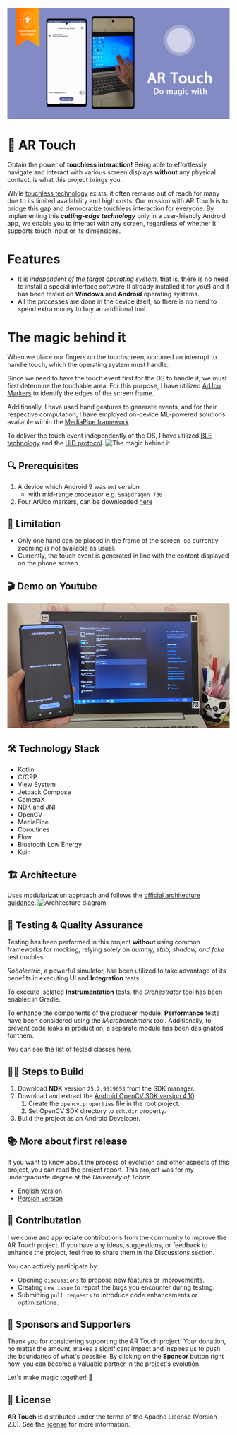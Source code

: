 [![AR Touch](/media/banner.png)](https://x.com/TensorFlow/status/1694409700069019960)
# 🔮  AR Touch
Obtain the power of **touchless interaction!** Being able to effortlessly navigate and interact with various screen displays **without** any physical contact, is what this project brings you.

While [touchless technology](https://www.greetly.com/blog/what-is-touchless-technology) exists, it often remains out of reach for many due to its limited availability and high costs.
Our mission with AR Touch is to bridge this gap and democratize touchless interaction for everyone.
By implementing this ***cutting-edge technology*** only in a user-friendly Android app, we enable you to interact with any screen,
regardless of whether it supports touch input or its dimensions.

# Features
- It is *independent of the target operating system*, that is, there is no need to install a special interface software (I already installed it for you!)
  and it has been tested on **Windows** and **Android** operating systems.
- All the processes are done in the device itself, so there is no need to spend extra money to buy an additional tool.

# The magic behind it
When we place our fingers on the touchscreen, occurred an interrupt to handle touch, which the operating system must handle.

Since we need to have the touch event first for the OS to handle it,
we must first determine the touchable area. For this purpose, I have utilized [ArUco Markers](https://docs.opencv.org/4.x/d5/dae/tutorial_aruco_detection.html) to identify the edges of the screen frame.

Additionally, I have used hand gestures to generate events, and for their respective computation, I have employed on-device ML-powered solutions available within the [MediaPipe framework](https://developers.google.com/mediapipe).

To deliver the touch event independently of the OS, I have utilized [BLE technology](https://novelbits.io/bluetooth-low-energy-ble-complete-guide/) and the [HID protocol](https://en.wikipedia.org/wiki/Human_interface_device).
![The magic behind it](/media/the_magic_behind_it.png)

## 🔍 Prerequisites
1. A device which Android 9 was *init version*
   - with mid-range processor e.g. `Snapdragon 730`
2. Four ArUco markers, can be downloaded [here](producer/markers)

## 🚫 Limitation
- Only one hand can be placed in the frame of the screen, so currently zooming is not available as usual.
- Currently, the touch event is generated in line with the content displayed on the phone screen.

## 🎬 Demo on Youtube
[![Youtube Demo](/media/youtube.png)](https://www.youtube.com/watch?v=woEX1JKgeAo)

## 🛠️ Technology Stack
- Kotlin
- C/CPP
- View System
- Jetpack Compose
- CameraX
- NDK and JNI
- OpenCV
- MediaPipe
- Coroutines
- Flow
- Bluetooth Low Energy
- Koin

## 🏗️ Architecture
Uses modularization approach and follows the [official architecture guidance](https://developer.android.com/topic/architecture).
![Architecture diagram](/media/architecture_diagram.png)

## 🧪 Testing & Quality Assurance
Testing has been performed in this project **without** using common frameworks for mocking, relying solely on *dummy, stub, shadow, and fake* test doubles.

*Robolectric*, a powerful simulator, has been utilized to take advantage of its benefits in executing **UI** and **Integration** tests.

To execute Isolated **Instrumentation** tests, the *Orchestrator* tool has been enabled in Gradle.

To enhance the components of the producer module, **Performance** tests have been considered using the *Microbenchmark* tool. Additionally, to prevent code leaks in production, a separate module has been designated for them.

You can see the list of tested classes [here](https://github.com/ErfanSn/AR-Touch/issues/16).

## 👷‍♂️ Steps to Build
1. Download **NDK** version `25.2.9519653` from the SDK manager.
2. Download and extract the [Android OpenCV SDK version 4.10](https://github.com/opencv/opencv/releases/download/4.10.0/opencv-4.10.0-android-sdk.zip).
   1. Create the `opencv.properties` file in the root project.
   2. Set OpenCV SDK directory to `sdk.dir` property.
3. Build the project as an Android Developer.

## 📚 More about first release
If you want to know about the process of evolution and other aspects of this project, you can read the project report.
This project was for my undergraduate degree at the *University of Tabriz*.
- [English version](https://docs.google.com/document/d/1ENNQMLADxYiPcoJ0-0cCe4P9LCgyyeuu/edit?usp=sharing&ouid=115301471611369797131&rtpof=true&sd=true)
- [Persian version](https://docs.google.com/document/d/1lADQhTCvIjpkDAU-ZE4bby3WU_DpsMjH/edit?usp=sharing&ouid=115301471611369797131&rtpof=true&sd=true)

## 🤝 Contributation
I welcome and appreciate contributions from the community to improve the AR Touch project.
If you have any ideas, suggestions, or feedback to enhance the project, feel free to share them in the Discussions section.

You can actively participate by:
- Opening `discussions` to propose new features or improvements.
- Creating `new issue` to report the bugs you encounter during testing.
- Submitting `pull requests` to introduce code enhancements or optimizations.

## 💖 Sponsors and Supporters
Thank you for considering supporting the AR Touch project! Your donation, no matter the amount, makes a significant impact and inspires us to push the boundaries of what's possible. 
By clicking on the **Sponsor** button right now, you can become a valuable partner in the project's evolution.

Let's make magic together! 🌟

## 📜 License
**AR Touch** is distributed under the terms of the Apache License (Version 2.0).
See the [license](LICENSE) for more information.
